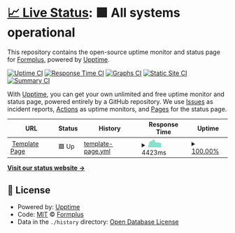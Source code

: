 # [📈 Live Status](https://Formplus.github.io/upptime): <!--live status--> **🟩 All systems operational**

This repository contains the open-source uptime monitor and status page for [Formplus](https://Formplus.github.io/upptime), powered by [Upptime](https://github.com/upptime/upptime).

[![Uptime CI](https://github.com/Formplus/upptime/workflows/Uptime%20CI/badge.svg)](https://github.com/Formplus/upptime/actions?query=workflow%3A%22Uptime+CI%22)
[![Response Time CI](https://github.com/Formplus/upptime/workflows/Response%20Time%20CI/badge.svg)](https://github.com/Formplus/upptime/actions?query=workflow%3A%22Response+Time+CI%22)
[![Graphs CI](https://github.com/Formplus/upptime/workflows/Graphs%20CI/badge.svg)](https://github.com/Formplus/upptime/actions?query=workflow%3A%22Graphs+CI%22)
[![Static Site CI](https://github.com/Formplus/upptime/workflows/Static%20Site%20CI/badge.svg)](https://github.com/Formplus/upptime/actions?query=workflow%3A%22Static+Site+CI%22)
[![Summary CI](https://github.com/Formplus/upptime/workflows/Summary%20CI/badge.svg)](https://github.com/Formplus/upptime/actions?query=workflow%3A%22Summary+CI%22)

With [Upptime](https://upptime.js.org), you can get your own unlimited and free uptime monitor and status page, powered entirely by a GitHub repository. We use [Issues](https://github.com/Formplus/upptime/issues) as incident reports, [Actions](https://github.com/Formplus/upptime/actions) as uptime monitors, and [Pages](https://Formplus.github.io/upptime) for the status page.

<!--start: status pages-->
<!-- This summary is generated by Upptime (https://github.com/upptime/upptime) -->
<!-- Do not edit this manually, your changes will be overwritten -->
<!-- prettier-ignore -->
| URL | Status | History | Response Time | Uptime |
| --- | ------ | ------- | ------------- | ------ |
| <img alt="" src="https://icons.duckduckgo.com/ip3/formpl.us.ico" height="13"> [Template Page](https://formpl.us/templates) | 🟩 Up | [template-page.yml](https://github.com/Formplus/upptime/commits/HEAD/history/template-page.yml) | <details><summary><img alt="Response time graph" src="./graphs/template-page/response-time-week.png" height="20"> 4423ms</summary><br><a href="https://Formplus.github.io/upptime/history/template-page"><img alt="Response time 4475" src="https://img.shields.io/endpoint?url=https%3A%2F%2Fraw.githubusercontent.com%2FFormplus%2Fupptime%2FHEAD%2Fapi%2Ftemplate-page%2Fresponse-time.json"></a><br><a href="https://Formplus.github.io/upptime/history/template-page"><img alt="24-hour response time 3336" src="https://img.shields.io/endpoint?url=https%3A%2F%2Fraw.githubusercontent.com%2FFormplus%2Fupptime%2FHEAD%2Fapi%2Ftemplate-page%2Fresponse-time-day.json"></a><br><a href="https://Formplus.github.io/upptime/history/template-page"><img alt="7-day response time 4423" src="https://img.shields.io/endpoint?url=https%3A%2F%2Fraw.githubusercontent.com%2FFormplus%2Fupptime%2FHEAD%2Fapi%2Ftemplate-page%2Fresponse-time-week.json"></a><br><a href="https://Formplus.github.io/upptime/history/template-page"><img alt="30-day response time 4750" src="https://img.shields.io/endpoint?url=https%3A%2F%2Fraw.githubusercontent.com%2FFormplus%2Fupptime%2FHEAD%2Fapi%2Ftemplate-page%2Fresponse-time-month.json"></a><br><a href="https://Formplus.github.io/upptime/history/template-page"><img alt="1-year response time 4490" src="https://img.shields.io/endpoint?url=https%3A%2F%2Fraw.githubusercontent.com%2FFormplus%2Fupptime%2FHEAD%2Fapi%2Ftemplate-page%2Fresponse-time-year.json"></a></details> | <details><summary><a href="https://Formplus.github.io/upptime/history/template-page">100.00%</a></summary><a href="https://Formplus.github.io/upptime/history/template-page"><img alt="All-time uptime 91.26%" src="https://img.shields.io/endpoint?url=https%3A%2F%2Fraw.githubusercontent.com%2FFormplus%2Fupptime%2FHEAD%2Fapi%2Ftemplate-page%2Fuptime.json"></a><br><a href="https://Formplus.github.io/upptime/history/template-page"><img alt="24-hour uptime 100.00%" src="https://img.shields.io/endpoint?url=https%3A%2F%2Fraw.githubusercontent.com%2FFormplus%2Fupptime%2FHEAD%2Fapi%2Ftemplate-page%2Fuptime-day.json"></a><br><a href="https://Formplus.github.io/upptime/history/template-page"><img alt="7-day uptime 100.00%" src="https://img.shields.io/endpoint?url=https%3A%2F%2Fraw.githubusercontent.com%2FFormplus%2Fupptime%2FHEAD%2Fapi%2Ftemplate-page%2Fuptime-week.json"></a><br><a href="https://Formplus.github.io/upptime/history/template-page"><img alt="30-day uptime 100.00%" src="https://img.shields.io/endpoint?url=https%3A%2F%2Fraw.githubusercontent.com%2FFormplus%2Fupptime%2FHEAD%2Fapi%2Ftemplate-page%2Fuptime-month.json"></a><br><a href="https://Formplus.github.io/upptime/history/template-page"><img alt="1-year uptime 99.82%" src="https://img.shields.io/endpoint?url=https%3A%2F%2Fraw.githubusercontent.com%2FFormplus%2Fupptime%2FHEAD%2Fapi%2Ftemplate-page%2Fuptime-year.json"></a></details>

<!--end: status pages-->

[**Visit our status website →**](https://Formplus.github.io/upptime)

## 📄 License

- Powered by: [Upptime](https://github.com/upptime/upptime)
- Code: [MIT](./LICENSE) © [Formplus](https://Formplus.github.io/upptime)
- Data in the `./history` directory: [Open Database License](https://opendatacommons.org/licenses/odbl/1-0/)
